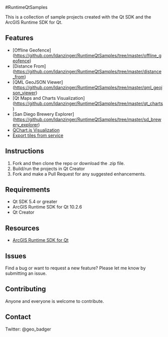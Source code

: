 #RuntimeQtSamples

This is a collection of sample projects created with the Qt SDK and the ArcGIS Runtime SDK for Qt.

## Features
* [Offline Geofence] (https://github.com/ldanzinger/RuntimeQtSamples/tree/master/offline_geofence)
* [Distance From] (https://github.com/ldanzinger/RuntimeQtSamples/tree/master/distance_from)
* [QML GeoJSON Viewer] (https://github.com/ldanzinger/RuntimeQtSamples/tree/master/qml_geojson_viewer)
* [Qt Maps and Charts Visualization] (https://github.com/ldanzinger/RuntimeQtSamples/tree/master/qt_charts)
* [San Diego Brewery Explorer] (https://github.com/ldanzinger/RuntimeQtSamples/tree/master/sd_brewery_explorer)
* [QChart.js Visualization](https://github.com/ldanzinger/RuntimeQtSamples/tree/master/charts_js)
* [Export tiles from service](https://github.com/ldanzinger/RuntimeQtSamples/tree/master/export_tiles_from_service)

## Instructions

1. Fork and then clone the repo or download the .zip file. 
2. Build/run the projects in Qt Creator
3. Fork and make a Pull Request for any suggested enhancements.

## Requirements

* Qt SDK 5.4  or greater
* ArcGIS Runtime SDK for Qt 10.2.6
* Qt Creator

## Resources

* [ArcGIS Runtime SDK for Qt](https://developers.arcgis.com/qt/)

## Issues

Find a bug or want to request a new feature?  Please let me know by submitting an issue.

## Contributing

Anyone and everyone is welcome to contribute. 

## Contact

Twitter: @geo_badger
